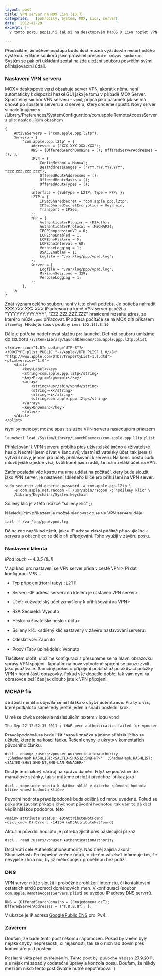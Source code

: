 ```yaml
---
layout: post
title: VPN server na MOX Lion (10.7)
categories:   [pokročilý, Systém, MOX, Lion, server]
date:  2012-01-20
excerpt: |-
  V tomto postu popisuji jak si na desktopovém MacOS X Lion rozjet VPN server. Já osobně si od toho slibuji OTA sync i když nebudu na jedné síti se svým iOS zařízením. Náplň postu je z většiny překlad souhrnu článku a komentářů na http://blog.theilluminatedengineer.com/?p=136.
  
---
```


Předesílám, že během postupu bude dost možná vyžadován restart celého systému. Editace souborů jsem prováděl přes `mate <názav souboru>`. Systém se pak při ukládání zeptal na zda uložení souboru posvětím svými přihlašovacími údaji.

### Nastavení VPN serveru

MOX v desktopové verzi obsahuje server VPN, akorát k němu není automaticky k dispozici hezké GUI jako je tomu v případě MOX Server. Spustitelný soubor VPN serveru - `vpnd`, příjmá jako parametr jak se má chovat po spuštění serveru a id serveru, který chceme spustit. Nový server si nadefinujeme v /Library/Preferences/SystemConfiguration/com.apple.RemoteAccessServers.plist nasledujícím obsahem

    {
        ActiveServers = ("com.apple.ppp.l2tp");
        Servers = {
            "com.apple.ppp.l2tp" = {
                Addresses = ("XXX.XXX.XXX.XXX");
                DNS = {OfferedSearchDomains = (); OfferedServerAddresses = (); };
                IPv4 = {
                    ConfigMethod = Manual;
                    DestAddressRanges = ("YYY.YYY.YYY.YYY", "ZZZ.ZZZ.ZZZ.ZZZ");
                    OfferedRouteAddresses = ();
                    OfferedRouteMasks = ();
                    OfferedRouteTypes = ();
                };
                Interface = {SubType = L2TP; Type = PPP; };
                L2TP = {
                    IPSecSharedSecret = "com.apple.ppp.l2tp";
                    IPSecSharedSecretEncryption = Keychain;
                    Transport = IPSec;
                };
                PPP = {
                    AuthenticatorPlugins = (DSAuth);
                    AuthenticatorProtocol = (MSCHAP2);
                    IPCPCompressionVJ = 0;
                    LCPEchoEnabled = 1;
                    LCPEchoFailure = 5;
                    LCPEchoInterval = 60;
                    VerboseLogging = 1;
                    DSACLEnabled = 1;
                    Logfile = "/var/log/ppp/vpnd.log";
                };
                Server = {
                    Logfile = "/var/log/ppp/vpnd.log";
                    MaximumSessions = 128;
                    VerboseLogging = 1;
                };
            };
        };
    }

Znát význam celého souboru není v tuto chvíli potřeba. Je potřeba nahradit XXX.XXX.XXX.XXX IP adresou na které VPN server poběží a "YYY.YYY.YYY.YYY", "ZZZ.ZZZ.ZZZ.ZZZ" hranicemi rozsahu adres, ze kterého může `vpnd` přiřazovat. IP adresa počítače se na MOX zjití příkazem `ifconfig`. Hledejte řádek podbný `inet 192.168.5.10`

Dále je potřeba nadefinovat službu pro launchd. Definici souboru umístíme do souboru `/System/Library/LaunchDaemons/com.apple.ppp.l2tp.plist`.

    <?xmlversion="1.0"encoding="UTF-8"?>
    <!DOCTYPE plist PUBLIC "-//Apple//DTD PLIST 1.0//EN" "http://www.apple.com/DTDs/PropertyList-1.0.dtd">
    <plistversion="1.0">
        <dict>
            <key>Label</key>
            <string>com.apple.ppp.l2tp</string>
            <key>ProgramArguments</key>
            <array>
                <string>/usr/sbin/vpnd</string>
                <string>-x</string>
                <string>-i</string>
                <string>com.apple.ppp.l2tp</string>
            </array>
            <key>OnDemand</key>
            <false/>
        </dict>
    </plist>
    
Nyní by melo být možné spustit službu VPN serveru nasledujícím příkazem

    launchctl load /System/Library/LaunchDaemons/com.apple.ppp.l2tp.plist

Přihlašování k VPN serveru probíha přes uživatelské jméno a uživatelské heslo. Nechtěl jsem dávat v šanc svůj vlastní uživatelský účet, tak jsem si vytvořil nový, jenom pro učely přihlašování k serveru. Na konci postu budu mluvit ještě o jedné věci, kvůli které jsem radši, že mám zvlášť účet na VPN.

Zatím poslední věc kterou musíme udělat na počítačí, ktery bude sloužit jako VPN server, je nastavení sdíleného klíče pro přihlášení na VPN server.

    sudo security add-generic-password -a com.apple.ppp.l2tp \
        -s com.apple.net.racoon -T /usr/sbin/racoon -p "sdileny klic" \
        /Library/Keychains/System.keychain

Sdílený klíč je v této ukázce "sdileny klic" ;)

Následujícím příkazem je možné sledovat co se ve VPN serveru děje.

    tail -f /var/log/ppp/vpnd.log

Dá se zde například zjistit, jakou IP adresu ziskal počítač připojující se k serveru a obecně co se dělo při připojování. Toho využiji v závěru postu.

### Nastavení klienta
_iPod touch -- 4.3.5 (8L1)_

V aplikaci pro nastavení se VPN server přidá v cestě VPN > Přidat konfiguraci VPN...

- Typ připojení(Horní taby) : L2TP
- Server: &lt;IP adresa serveru na kterém je nastaven VPN server>
- Účet: &lt;uživatelský účet zamýšlený k přihlašování na VPN>
- RSA SecureId: Vypnuto
- Heslo: &lt;uživatelské heslo k účtu>
- Sdílený klíč: &lt;sdílený klíč nastavený v závěru nastavování serveru>
- Odeslat vše: Zapnuto
 
- Proxy (Taby úplně dole):  Vypnuto

Tlačítkem uložit, uložíme konfiguraci a přesuneme se na hlavní obrazovku správy VPN spojení. Tapnutím na nově vytvořené spojení se pouze zvolí jako používané. Samotný pokus o připojení probíhá až po aktivaci položky VPN v horní části obrazovky. Pokud vše dopadlo dobře, tak vám nyní na obrazovce beží čas jak dlouho jste k VPN připojeni.

### MCHAP fix

Já štěstí neměl a objevila se mi hláška o chybě autentizace. Pro ty z vás, které potkalo to samé tedy jesště jeden a snad i poslední krok.

U mě se chyba projevila následujícím textem v logu vpnd

    Thu Sep 22 12:52:35 2011 : CHAP peer authentication failed for vpnuser

Pravděpodobně se bude lišit časová značka a jméno přihlašujícího se užitele, které je na konci řádku. Řešení chyby je ukryto v komentářích původního článku.

    dscl . change /users/vpnuser AuthenticationAuthority ';ShadowHash;HASHLIST:<SALTED-SHA512,SMB-NT>' ';ShadowHash;HASHLIST:<SALTED-SHA1,SMB-NT,SMB-LAN-MANAGER>'

Dscl je teminálový nástroj na správu domén. Když se podíváme do manuálové stránky, tak si můžeme přeložit předchozí přikaz jako

    dscl . <operace> <cesta k datům> <klíč v datech> <původní hodnota klíče> <nová hodnota klíče>

Puvodní hodnota pravděpodobně bude odlišná od mnou uvedené. Pokud se pokusíte zavolat příkaz s chybnout původní hodnotou, tak vám to dá dscl vědět hláškou podobnou této

    <main> attribute status: eDSAttributeNotFound
    <dscl_cmd> DS Error: -14134 (eDSAttributeNotFound)

Aktuální původní hodnotu je potřeba zjistit přes následující přikaz

    dscl . read /users/vpnuser AuthenticationAuthority

Dscl vrátí celé AuthenticationAuthority. Nás z něj zajímá akorát ShadowHash. Po úspěšné změne údajů, o kterém vás `dscl` informuje tím, že nevypíše zhola nic, by již mělo spojení proběhnou bez potíží.

### DNS

VPN server může sloužit i pro běžné prohlížení internetu, či kontaktování ostatních strojů pomocí doménových jmen. V konfiguraci (soubor `com.apple.RemoteAccessServers.plist`) se uvedou IP adresy DNS serverů.

    DNS = {OfferedSearchDomains = (“mojedomena.cz”); OfferedServerAddresses = ("8.8.8.8"); };

V ukazce je IP adresa [Google Public DNS](http://code.google.com/speed/public-dns/docs/using.html) pro IPv4. 

### Závěrem

Doufám, že bude tento post někomu nápomocen. Pokud by v něm byly nějaké chyby, nepřesnosti, či nejasnosti, tak se o nich rád dovím přes komentáře pod postem. 

Poslední věta před zveřejněním. Tento post byl puvodne napsán 27.9.2011, ale nějak mi zapadly dodatečné úpravy a kontrola postu. Doufám, že někdy mezi tím nikdo tento post životně nutně nepotřeboval ;)